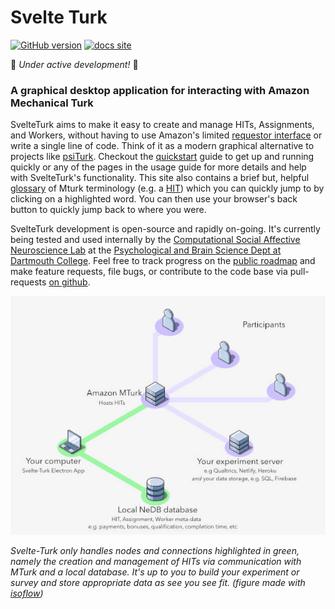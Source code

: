# Svelte Turk
[![GitHub version](https://badge.fury.io/gh/ejolly%2Fsvelteturk.svg)](https://github.com/ejolly/svelteturk/releases)
[![docs site](https://img.shields.io/badge/docs-site-blue)](https://eshinjolly.com/svelteturk)

🚧 *Under active development!* 🚧

### A graphical desktop application for interacting with Amazon Mechanical Turk

SvelteTurk aims to make it easy to create and manage HITs, Assignments, and Workers, without having to use Amazon's limited [requestor interface](http://requestor.mturk.com/) or write a single line of code. Think of it as a modern graphical alternative to projects like [psiTurk](https://psiturk.org/). Checkout the [quickstart](quickstart.md) guide to get up and running quickly or any of the pages in the usage guide for more details and help with SvelteTurk's functionality. This site also contains a brief but, helpful [glossary](_glossary.md) of Mturk terminology (e.g. a [HIT](_glossary.md#HIT)) which you can quickly jump to by clicking on a highlighted word. You can then use your browser's back button to quickly jump back to where you were.  

SvelteTurk development is open-source and rapidly on-going. It's currently being tested and used internally by the [Computational Social Affective Neuroscience Lab](https://cosanlab.com/) at the [Psychological and Brain Science Dept at Dartmouth College](https://pbs.dartmouth.edu/). Feel free to track progress on the [public roadmap](https://trello.com/b/Ha9M431u) and make feature requests, file bugs, or contribute to the code base via pull-requests [on github](https://github.com/ejolly/svelte-turk/issues/new). 


<div style="margin-left:auto; margin-right:auto; max-width:39rem;">
  <img src="assets/setup.jpg" data-origin="assets/setup.jpg" alt="" class="medium-zoom-image">

*Svelte-Turk only handles nodes and connections highlighted in green, namely the creation and management of HITs via communication with MTurk and a local database. It's up to you to build your experiment or survey and store appropriate data as see you see fit. (figure made with [isoflow](https://isoflow.io/))*
</div>


